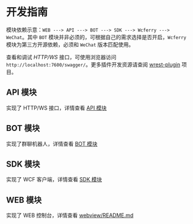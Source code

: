 # 开发指南

模块依赖示意：`WEB ---> API ---> BOT ---> SDK ---> Wcferry ---> WeChat`。其中 `BOT` 模块并非必须的，可根据自己的需求选择是否开启，`Wcferry` 模块为第三方开源依赖，必须和 `WeChat` 版本匹配使用。

查看和调试 *HTTP/WS* 接口，可使用浏览器访问 `http://localhost:7600/swagger/`。更多插件开发资源请查阅 [wrest-plugin](https://github.com/opentdp/wrest-plugin) 项目。

## API 模块

实现了 HTTP/WS 接口，详情查看 [API 模块](/wrest/开发指南/API模块.md)

## BOT 模块

实现了群聊机器人，详情查看 [BOT 模块](/wrest/开发指南/BOT模块.md)

## SDK 模块

实现了 WCF 客户端，详情查看 [SDK 模块](/wrest/开发指南/SDK模块.md)

## WEB 模块

实现了 WEB 控制台，详情查看 [webview/README.md](./webview/README.md)